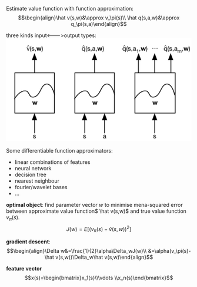 Estimate value function with function approximation:
$$\begin{align}\hat v(s,w)&\approx v_\pi(s)\\
\hat q(s,a,w)&\approx  q_\pi(s,a)\end{align}$$

three kinds input<--->output types:
![network kinds](imgs/network_kinds.png)

Some differentiable function approximators:
- linear combinations of features
- neural network
- decision tree
- nearest neighbour
- fourier/wavelet bases
- ...

**optimal object**: find parameter vector $w$ to minimise mena-squared error between approximate value function$ \hat v(s,w)$ and true value function $v_\pi(s)$.
$$J(w)=E[(v_\pi(s)-\hat v(s,w))^2]$$

**gradient descent**:
$$\begin{align}\Delta w&=\frac{1}{2}\alpha\Delta_wJ(w)\\
&=\alpha(v_\pi(s)-\hat v(s,w))\Delta_w\hat v(s,w)\end{align}$$

**feature vector**
$$x(s)=\begin{bmatrix}x_1(s)\\\vdots \\x_n(s)\end{bmatrix}$$